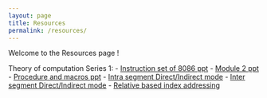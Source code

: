 ```yaml
---
layout: page
title: Resources
permalink: /resources/
---
```

Welcome to the Resources page !

Theory of computation
Series 1:
    - [Instruction set of 8086 ppt][8086-instruction-set]
    - [Module 2 ppt][module_2]
    - [Procedure and macros ppt][macros_ppt]
    - [Intra segment Direct/Indirect mode][intra_direct_indirect]
    - [Inter segment Direct/Indirect mode][inter_direct_indirect]
    - [Relative based index addressing][rel_index_add]
   



[8086-instruction-set]: /resources/MICROPROCESSOR/instruction-set-of-8086.pptx
[module_2]: /resources/MICROPROCESSOR/Module_2.pptx
[macros_ppt]: /resources/MICROPROCESSOR/procedure_and_macros.ppt
[intra_direct_indirect]: /resources/MICROPROCESSOR/intra_direct_indirect.jpeg
[inter_direct_indirect]:/resources/MICROPROCESSOR/inter_direct_indirect.jpeg
[rel_index_add]:/resources/MICROPROCESSOR/relative_based_index_addressing.jpeg
